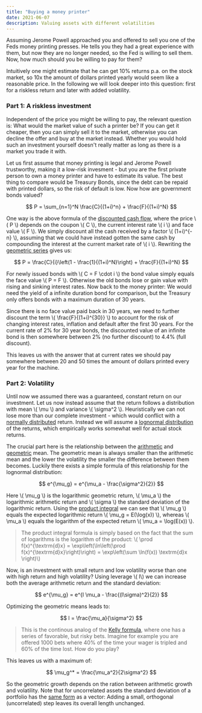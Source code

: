 ```yaml
---
title: "Buying a money printer"
date: 2021-06-07
description: Valuing assets with different volatilities
---
```


Assuming Jerome Powell approached you and offered to sell you one of the Feds money printing presses. He tells you they had a great experience with them, but now they are no longer needed, so the Fed is willing to sell them. Now, how much should you be willing to pay for them?

Intuitively one might estimate that he can get 10% returns p.a. on the stock market, so 10x the amount of dollars printed yearly would seem like a reasonable price. In the following we will look deeper into this question: first for a riskless return and later with added volatility.

### Part 1: A riskless investment

Independent of the price you might be willing to pay, the relevant question is: What would the market value of such a printer be? If you can get it cheaper, then you can simply sell it to the market, otherwise you can decline the offer and buy at the market instead. Whether you would hold such an investment yourself doesn't really matter as long as there is a market you trade it with.

Let us first assume that money printing is legal and Jerome Powell trustworthy, making it a low-risk invesment - but you are the first private person to own a money printer and have to estimate its value. The best thing to compare would be Treasury Bonds, since the debt can be repaid with printed dollars, so the risk of default is low. Now how are government bonds valued?

$$
  P = \sum_{n=1}^N \frac{C}{(1+i)^n} + \frac{F}{(1+i)^N}
$$

One way is the above formula of the [discounted cash flow](https://en.wikipedia.org/wiki/Discounted_cash_flow), where the price \\( P \\) depends on the coupon \\( C \\), the current interest rate \\( i \\) and face value \\( F \\). We simply discount all the cash received by a factor \\( (1+i)^{-n} \\), assuming that we could have instead gotten the same cash by compounding the interest at the current market rate of \\( i \\). Rewriting the [geometric series](https://en.wikipedia.org/wiki/Geometric_series) gives us:

$$
  P = \frac{C}{i}\left(1 - \frac{1}{(1+i)^N}\right) + \frac{F}{(1+i)^N}
$$

For newly issued bonds with \\( C = F \cdot i \\) the bond value simply equals the face value \\( P = F \\). Otherwise the old bonds lose or gain value with rising and sinking interest rates. Now back to the money printer: We would need the yield of a infinite duration bond for comparison, but the Treasury only offers bonds with a maximum duration of 30 years.

Since there is no face value paid back in 30 years, we need to further discount the term \\( \frac{F}{(1+i)^{30}} \\) to account for the risk of changing interest rates, inflation and default after the first 30 years. For the current rate of 2% for 30 year bonds, the discounted value of an infinite bond is then somewhere between 2% (no further discount) to 4.4% (full discount).

This leaves us with the answer that at current rates we should pay somewhere between 20 and 50 times the amount of dollars printed every year for the machine.

### Part 2: Volatility

Until now we assumed there was a guaranteed, constant return on our investment. Let us now instead assume that the return follows a distribution with mean \\( \mu \\) and variance \\( \sigma^2 \\). Heuristically we can not lose more than our complete investment - which would conflict with a [normally distributed](https://en.wikipedia.org/wiki/Normal_distribution) return. Instead we will assume a [lognormal distribution](https://en.wikipedia.org/wiki/Log-normal_distribution) of the returns, which empirically works somewhat well for actual stock returns.

The crucial part here is the relationship between the [arithmetic](https://en.wikipedia.org/wiki/Arithmetic_mean) and [geometric](https://en.wikipedia.org/wiki/Geometric_mean) mean. The geometric mean is always smaller than the arithmetic mean and the lower the volatility the smaller the difference between them becomes. Luckily there exists a simple formula of this relationship for the lognormal distribution:

$$
  e^{\mu_g} = e^{\mu_a - \frac{\sigma^2}{2}}
$$

Here \\( \mu_g \\) is the logarithmic geometric return, \\( \mu_a \\) the logarithmic arithmetic return and \\( \sigma \\) the standard deviation of the logarithmic return. Using the [product integral](https://en.wikipedia.org/wiki/Product_integral#Type_II:_geometric_integral) we can see that \\( \mu_g \\) equals the expected logarithmic return \\( \mu_g = E(\log(x)) \\), whereas \\( \mu_a \\) equals the logarithm of the expected return \\( \mu_a = \log(E(x)) \\).

> The product integral formula is simply based on the fact that the sum of logarithms is the logarithm of the product:
> \\( \prod f(x)^{\textrm{d}x} = \exp\left(\ln\left(\prod f(x)^{\textrm{d}x}\right)\right) = \exp\left(\sum \ln(f(x)) \textrm{d}x \right)\\)

Now, is an investment with small return and low volatility worse than one with high return and high volatility? Using leverage \\( l\\) we can increase both the average arithmetic return and the standard deviation:

$$
  e^{\mu_g} = e^{l \mu_a - \frac{(l\sigma)^2}{2}}
$$

Optimizing the geometric means leads to:

$$
  l = \frac{\mu_a}{\sigma^2}
$$

> This is the continous analog of the [Kelly formula](https://en.wikipedia.org/wiki/Kelly_criterion), where one has a series of favorable, but risky bets. Imagine for example you are offered 1000 bets where 40% of the time your wager is tripled and 60% of the time lost. How do you play?

This leaves us with a maximum of:

$$
  \mu_g^* = \frac{\mu_a^2}{2\sigma^2}
$$

So the geometric growth depends on the ration between arithmetic growth and volatility. Note that for uncorrelated assets the standard deviation of a portfolio has the [same form](https://en.wikipedia.org/wiki/Propagation_of_uncertainty#Example_formulae) as a vector: Adding a small, orthogonal (uncorrelated) step leaves its overall length unchanged. 
